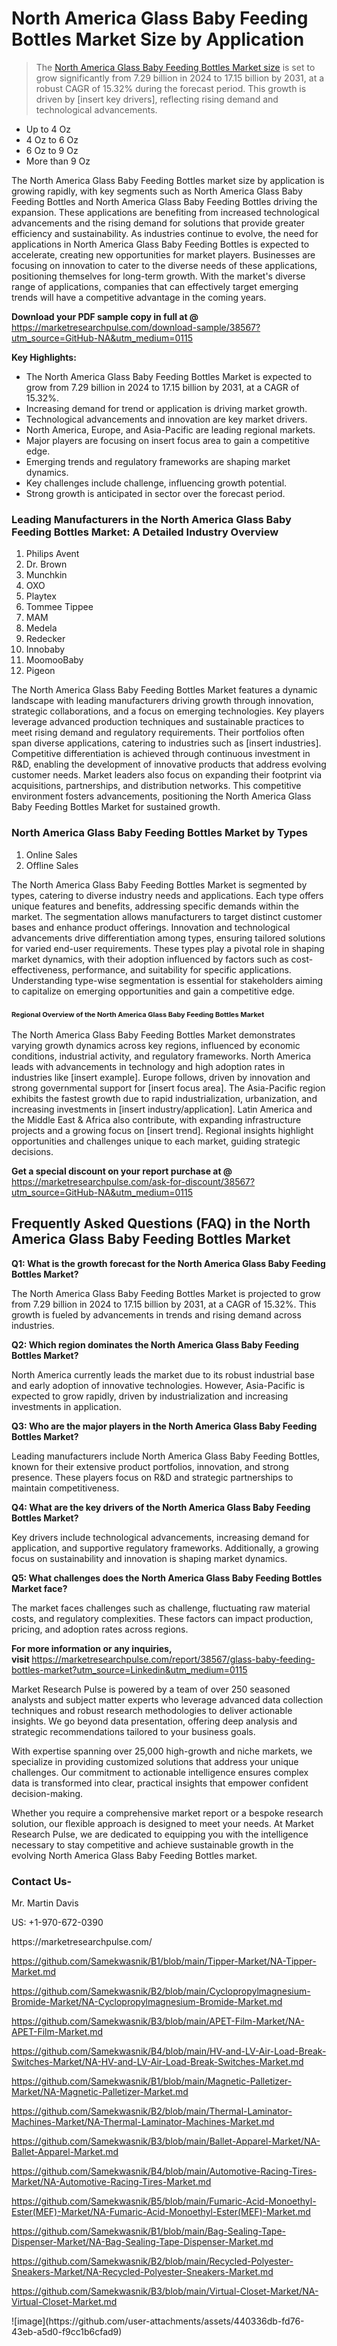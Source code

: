 <h1>North America Glass Baby Feeding Bottles Market&nbsp;Size by Application</h1><blockquote><p>The <a href="https://marketresearchpulse.com/download-sample/38567?utm_source=GitHub-NA&amp;utm_medium=0115">North America Glass Baby Feeding Bottles Market size</a> is set to grow significantly from 7.29 billion in 2024 to 17.15 billion by 2031, at a robust CAGR of 15.32% during the forecast period. This growth is driven by [insert key drivers], reflecting rising demand and technological advancements.</p></blockquote><ul><li>Up to 4 Oz<li> 4 Oz to 6 Oz<li> 6 Oz to 9 Oz<li> More than 9 Oz</li></ul><p>The North America Glass Baby Feeding Bottles market size by application is growing rapidly, with key segments such as North America Glass Baby Feeding Bottles and North America Glass Baby Feeding Bottles driving the expansion. These applications are benefiting from increased technological advancements and the rising demand for solutions that provide greater efficiency and sustainability. As industries continue to evolve, the need for applications in North America Glass Baby Feeding Bottles is expected to accelerate, creating new opportunities for market players. Businesses are focusing on innovation to cater to the diverse needs of these applications, positioning themselves for long-term growth. With the market's diverse range of applications, companies that can effectively target emerging trends will have a competitive advantage in the coming years.</p><p><strong>Download your PDF sample copy in full at @ </strong><a href="https://marketresearchpulse.com/download-sample/38567?utm_source=GitHub-NA&amp;utm_medium=0115">https://marketresearchpulse.com/download-sample/38567?utm_source=GitHub-NA&amp;utm_medium=0115</a></p><p><strong>Key Highlights: </strong></p><ul><li>The North America Glass Baby Feeding Bottles Market is expected to grow from 7.29 billion in 2024 to 17.15 billion by 2031, at a CAGR of 15.32%.</li><li>Increasing demand for trend or application is driving market growth.</li><li>Technological advancements and innovation are key market drivers.</li><li>North America, Europe, and Asia-Pacific are leading regional markets.</li><li>Major players are focusing on insert focus area to gain a competitive edge.</li><li>Emerging trends and regulatory frameworks are shaping market dynamics.</li><li>Key challenges include challenge, influencing growth potential.</li><li>Strong growth is anticipated in sector over the forecast period.</li></ul><h3>Leading Manufacturers in the North America Glass Baby Feeding Bottles Market: A Detailed Industry Overview</h3><ol><li>Philips Avent</li><li>Dr. Brown</li><li>Munchkin</li><li>OXO</li><li>Playtex</li><li>Tommee Tippee</li><li>MAM</li><li>Medela</li><li>Redecker</li><li>Innobaby</li><li>MoomooBaby</li><li>Pigeon</li></ol><div class="flex max-w-full flex-col flex-grow"><div class="min-h-8 text-message flex w-full flex-col items-end gap-2 whitespace-normal break-words [.text-message+&amp;]:mt-5" dir="auto" data-message-author-role="assistant" data-message-id="fd8432e4-4910-450d-b182-61b7bfb0a01f" data-message-model-slug="gpt-4o"><div class="flex w-full flex-col gap-1 empty:hidden first:pt-[3px]"><div class="markdown prose w-full break-words dark:prose-invert light"><p>The North America Glass Baby Feeding Bottles Market features a dynamic landscape with leading manufacturers driving growth through innovation, strategic collaborations, and a focus on emerging technologies. Key players leverage advanced production techniques and sustainable practices to meet rising demand and regulatory requirements. Their portfolios often span diverse applications, catering to industries such as [insert industries]. Competitive differentiation is achieved through continuous investment in R&amp;D, enabling the development of innovative products that address evolving customer needs. Market leaders also focus on expanding their footprint via acquisitions, partnerships, and distribution networks. This competitive environment fosters advancements, positioning the North America Glass Baby Feeding Bottles Market for sustained growth.</p></div></div></div></div><h3>North America Glass Baby Feeding Bottles Market by Types</h3><ol><li>Online Sales<li> Offline Sales</li></ol><div class="flex max-w-full flex-col flex-grow"><div class="min-h-8 text-message flex w-full flex-col items-end gap-2 whitespace-normal break-words [.text-message+&amp;]:mt-5" dir="auto" data-message-author-role="assistant" data-message-id="084470be-0bb7-4664-bddf-5156b4f41249" data-message-model-slug="gpt-4o-mini"><div class="flex w-full flex-col gap-1 empty:hidden first:pt-[3px]"><div class="markdown prose w-full break-words dark:prose-invert light"><p>The North America Glass Baby Feeding Bottles Market is segmented by types, catering to diverse industry needs and applications. Each type offers unique features and benefits, addressing specific demands within the market. The segmentation allows manufacturers to target distinct customer bases and enhance product offerings. Innovation and technological advancements drive differentiation among types, ensuring tailored solutions for varied end-user requirements. These types play a pivotal role in shaping market dynamics, with their adoption influenced by factors such as cost-effectiveness, performance, and suitability for specific applications. Understanding type-wise segmentation is essential for stakeholders aiming to capitalize on emerging opportunities and gain a competitive edge.</p></div></div></div></div><h3><span style="font-size: 11px;">Regional Overview of the North America Glass Baby Feeding Bottles Market</span></h3><div class="flex max-w-full flex-col flex-grow"><div class="min-h-8 text-message flex w-full flex-col items-end gap-2 whitespace-normal break-words [.text-message+&amp;]:mt-5" dir="auto" data-message-author-role="assistant" data-message-id="e9038762-ce64-4e30-91c9-9bd413514231" data-message-model-slug="gpt-4o-mini"><div class="flex w-full flex-col gap-1 empty:hidden first:pt-[3px]"><div class="markdown prose w-full break-words dark:prose-invert light"><p>The North America Glass Baby Feeding Bottles Market demonstrates varying growth dynamics across key regions, influenced by economic conditions, industrial activity, and regulatory frameworks. North America leads with advancements in technology and high adoption rates in industries like [insert example]. Europe follows, driven by innovation and strong governmental support for [insert focus area]. The Asia-Pacific region exhibits the fastest growth due to rapid industrialization, urbanization, and increasing investments in [insert industry/application]. Latin America and the Middle East &amp; Africa also contribute, with expanding infrastructure projects and a growing focus on [insert trend]. Regional insights highlight opportunities and challenges unique to each market, guiding strategic decisions.</p></div></div></div></div><p><strong>Get a special discount on your report purchase at @ </strong><a href="https://marketresearchpulse.com/ask-for-discount/38567?utm_source=GitHub-NA&amp;utm_medium=0115">https://marketresearchpulse.com/ask-for-discount/38567?utm_source=GitHub-NA&amp;utm_medium=0115</a></p><h2>Frequently Asked Questions (FAQ) in the North America Glass Baby Feeding Bottles Market</h2><p><strong>Q1: What is the growth forecast for the North America Glass Baby Feeding Bottles Market?</strong></p><p>The North America Glass Baby Feeding Bottles Market is projected to grow from 7.29 billion in 2024 to 17.15 billion by 2031, at a CAGR of 15.32%. This growth is fueled by advancements in trends and rising demand across industries.</p><p><strong>Q2: Which region dominates the North America Glass Baby Feeding Bottles Market?</strong></p><p>North America currently leads the market due to its robust industrial base and early adoption of innovative technologies. However, Asia-Pacific is expected to grow rapidly, driven by industrialization and increasing investments in application.</p><p><strong>Q3: Who are the major players in the North America Glass Baby Feeding Bottles Market?</strong></p><p>Leading manufacturers include North America Glass Baby Feeding Bottles, known for their extensive product portfolios, innovation, and strong presence. These players focus on R&amp;D and strategic partnerships to maintain competitiveness.</p><p><strong>Q4: What are the key drivers of the North America Glass Baby Feeding Bottles Market?</strong></p><p>Key drivers include technological advancements, increasing demand for application, and supportive regulatory frameworks. Additionally, a growing focus on sustainability and innovation is shaping market dynamics.</p><p><strong>Q5: What challenges does the North America Glass Baby Feeding Bottles Market face?</strong></p><p>The market faces challenges such as challenge, fluctuating raw material costs, and regulatory complexities. These factors can impact production, pricing, and adoption rates across regions.</p><p><strong>For more information or any inquiries, visit&nbsp;</strong><a href="https://marketresearchpulse.com/report/38567/glass-baby-feeding-bottles-market?utm_source=Linkedin&utm_medium=0115">https://marketresearchpulse.com/report/38567/glass-baby-feeding-bottles-market?utm_source=Linkedin&utm_medium=0115</a></p><p>Market Research Pulse is powered by a team of over 250 seasoned analysts and subject matter experts who leverage advanced data collection techniques and robust research methodologies to deliver actionable insights. We go beyond data presentation, offering deep analysis and strategic recommendations tailored to your business goals.</p><p>With expertise spanning over 25,000 high-growth and niche markets, we specialize in providing customized solutions that address your unique challenges. Our commitment to actionable intelligence ensures complex data is transformed into clear, practical insights that empower confident decision-making.</p><p>Whether you require a comprehensive market report or a bespoke research solution, our flexible approach is designed to meet your needs. At Market Research Pulse, we are dedicated to equipping you with the intelligence necessary to stay competitive and achieve sustainable growth in the evolving North America Glass Baby Feeding Bottles market.</p><h3><strong>Contact Us-</strong></h3><p>Mr. Martin Davis</p><p>US: +1-970-672-0390</p><p>https://marketresearchpulse.com/</p><p><a href="https://github.com/Samekwasnik/B1/blob/main/Tipper-Market/NA-Tipper-Market.md">https://github.com/Samekwasnik/B1/blob/main/Tipper-Market/NA-Tipper-Market.md</a></p><p><a href="https://github.com/Samekwasnik/B2/blob/main/Cyclopropylmagnesium-Bromide-Market/NA-Cyclopropylmagnesium-Bromide-Market.md">https://github.com/Samekwasnik/B2/blob/main/Cyclopropylmagnesium-Bromide-Market/NA-Cyclopropylmagnesium-Bromide-Market.md</a></p><p><a href="https://github.com/Samekwasnik/B3/blob/main/APET-Film-Market/NA-APET-Film-Market.md">https://github.com/Samekwasnik/B3/blob/main/APET-Film-Market/NA-APET-Film-Market.md</a></p><p><a href="https://github.com/Samekwasnik/B4/blob/main/HV-and-LV-Air-Load-Break-Switches-Market/NA-HV-and-LV-Air-Load-Break-Switches-Market.md">https://github.com/Samekwasnik/B4/blob/main/HV-and-LV-Air-Load-Break-Switches-Market/NA-HV-and-LV-Air-Load-Break-Switches-Market.md</a></p><p><a href="https://github.com/Samekwasnik/B1/blob/main/Magnetic-Palletizer-Market/NA-Magnetic-Palletizer-Market.md">https://github.com/Samekwasnik/B1/blob/main/Magnetic-Palletizer-Market/NA-Magnetic-Palletizer-Market.md</a></p><p><a href="https://github.com/Samekwasnik/B2/blob/main/Thermal-Laminator-Machines-Market/NA-Thermal-Laminator-Machines-Market.md">https://github.com/Samekwasnik/B2/blob/main/Thermal-Laminator-Machines-Market/NA-Thermal-Laminator-Machines-Market.md</a></p><p><a href="https://github.com/Samekwasnik/B3/blob/main/Ballet-Apparel-Market/NA-Ballet-Apparel-Market.md">https://github.com/Samekwasnik/B3/blob/main/Ballet-Apparel-Market/NA-Ballet-Apparel-Market.md</a></p><p><a href="https://github.com/Samekwasnik/B4/blob/main/Automotive-Racing-Tires-Market/NA-Automotive-Racing-Tires-Market.md">https://github.com/Samekwasnik/B4/blob/main/Automotive-Racing-Tires-Market/NA-Automotive-Racing-Tires-Market.md</a></p><p><a href="https://github.com/Samekwasnik/B5/blob/main/Fumaric-Acid-Monoethyl-Ester(MEF)-Market/NA-Fumaric-Acid-Monoethyl-Ester(MEF)-Market.md">https://github.com/Samekwasnik/B5/blob/main/Fumaric-Acid-Monoethyl-Ester(MEF)-Market/NA-Fumaric-Acid-Monoethyl-Ester(MEF)-Market.md</a></p><p><a href="https://github.com/Samekwasnik/B1/blob/main/Bag-Sealing-Tape-Dispenser-Market/NA-Bag-Sealing-Tape-Dispenser-Market.md">https://github.com/Samekwasnik/B1/blob/main/Bag-Sealing-Tape-Dispenser-Market/NA-Bag-Sealing-Tape-Dispenser-Market.md</a></p><p><a href="https://github.com/Samekwasnik/B2/blob/main/Recycled-Polyester-Sneakers-Market/NA-Recycled-Polyester-Sneakers-Market.md">https://github.com/Samekwasnik/B2/blob/main/Recycled-Polyester-Sneakers-Market/NA-Recycled-Polyester-Sneakers-Market.md</a></p><p><a href="https://github.com/Samekwasnik/B3/blob/main/Virtual-Closet-Market/NA-Virtual-Closet-Market.md">https://github.com/Samekwasnik/B3/blob/main/Virtual-Closet-Market/NA-Virtual-Closet-Market.md</a></p>
![image](https://github.com/user-attachments/assets/440336db-fd76-43eb-a5d0-f9cc1b6cfad9)
